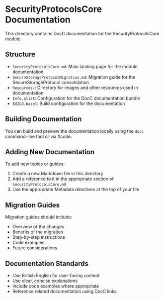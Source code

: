 # SecurityProtocolsCore Documentation

This directory contains DocC documentation for the SecurityProtocolsCore module.

## Structure

- `SecurityProtocolsCore.md`: Main landing page for the module documentation
- `SecureStorageProtocolMigration.md`: Migration guide for the SecureStorageProtocol consolidation
- `Resources/`: Directory for images and other resources used in documentation
- `Info.plist`: Configuration for the DocC documentation bundle
- `BUILD.bazel`: Build configuration for the documentation

## Building Documentation

You can build and preview the documentation locally using the `docc` command-line tool or via Xcode.

## Adding New Documentation

To add new topics or guides:

1. Create a new Markdown file in this directory
2. Add a reference to it in the appropriate section of `SecurityProtocolsCore.md`
3. Use the appropriate Metadata directives at the top of your file

## Migration Guides

Migration guides should include:

- Overview of the changes
- Benefits of the migration
- Step-by-step instructions
- Code examples
- Future considerations

## Documentation Standards

- Use British English for user-facing content
- Use clear, concise explanations
- Include code examples where appropriate
- Reference related documentation using DocC links
